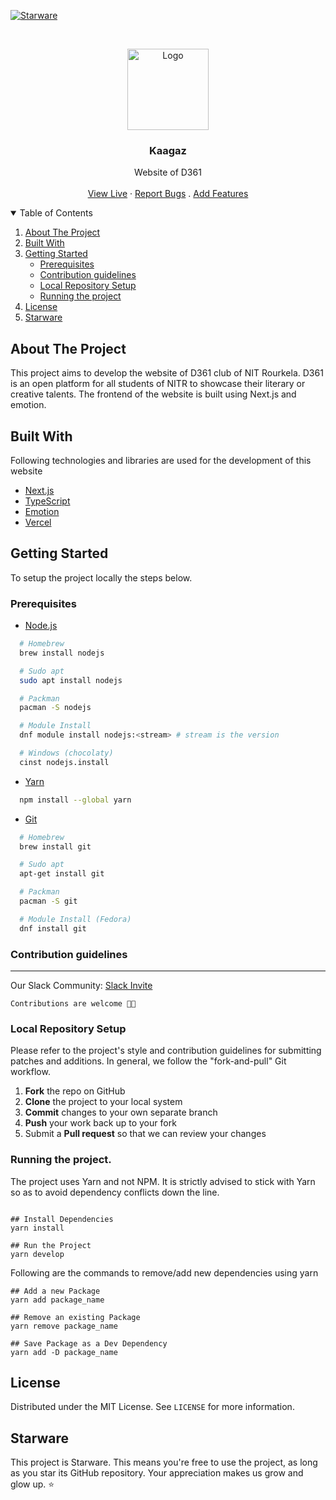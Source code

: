 [![Starware](https://img.shields.io/badge/Starware-⭐-black?labelColor=f9b00d)](https://github.com/zepfietje/starware)

<!-- [![Forks][forks-shield]][forks-url]
[![Stargazers][stars-shield]][stars-url]
[![Issues][issues-shield]][issues-url]
[![MIT License][license-shield]][license-url]  -->

<br />
<p align="center">
  <a href="https://github.com/CIPHERTron/kaagaz.git">
    <img src="https://res.cloudinary.com/dzvmhmqr0/image/upload/v1637777755/logo/logo_rfcgid.jpg" alt="Logo" width="130">
  </a>

  <h3 align="center">Kaagaz</h3>

  <p align="center">
    Website of D361
    <br />
    <br />
    <a href="https://kaagaz.org.in/">View Live</a>
    ·
    <a href="#">Report Bugs</a>
    .
    <a href="#">Add Features</a>
  </p>
</p>

<!-- TABLE OF CONTENTS -->
<details open="open">
  <summary>Table of Contents</summary>
  <ol>
    <li>
      <a href="#about-the-project">About The Project</a>
        <li><a href="#built-with">Built With</a></li>
    </li>
    <li>
      <a href="#getting-started">Getting Started</a>
      <ul>
        <li><a href="#prerequisites">Prerequisites</a></li>
        <li><a href="#contribution-guidelines">Contribution guidelines</a></li>
        <li><a href="#local-repository-setup">Local Repository Setup</a></li>
        <li><a href="#running-the-project">Running the project</a></li>
      </ul>
    </li>
    <li><a href="#license">License</a></li>
    <li><a href="#starware">Starware</a></li>
  </ol>
</details>

## About The Project

This project aims to develop the website of D361 club of NIT Rourkela. D361 is an open platform for all students of NITR to showcase their literary or creative talents. The frontend of the website is built using Next.js and emotion.

## Built With

Following technologies and libraries are used for the development of this website

- [Next.js](https://nextjs.org/docs) 
- [TypeScript](https://www.typescriptlang.org/docs/)
- [Emotion](https://emotion.sh/docs/introduction)
- [Vercel](https://vercel.com/docs/concepts)

## Getting Started

To setup the project locally the steps below.

### Prerequisites

- [Node.js](https://nodejs.org/en/download/)

```sh
  # Homebrew
  brew install nodejs

  # Sudo apt
  sudo apt install nodejs

  # Packman
  pacman -S nodejs

  # Module Install
  dnf module install nodejs:<stream> # stream is the version

  # Windows (chocolaty)
  cinst nodejs.install

```

- [Yarn](https://classic.yarnpkg.com/en/docs/install/)

```sh
  npm install --global yarn
```

- [Git](https://git-scm.com/downloads)

```sh
  # Homebrew
  brew install git

  # Sudo apt
  apt-get install git

  # Packman
  pacman -S git

  # Module Install (Fedora)
  dnf install git

```

### Contribution guidelines

---

Our Slack Community: [Slack Invite](http://bit.ly/NITRDevs) <br>

`Contributions are welcome 🎉🎉`

### Local Repository Setup

Please refer to the project's style and contribution guidelines for submitting patches and additions. In general, we follow the "fork-and-pull" Git workflow.

1.  **Fork** the repo on GitHub
2.  **Clone** the project to your local system
3.  **Commit** changes to your own separate branch
4.  **Push** your work back up to your fork
5.  Submit a **Pull request** so that we can review your changes

### Running the project.

The project uses Yarn and not NPM. It is strictly advised to stick with Yarn so as to avoid dependency conflicts down the line.

```

## Install Dependencies
yarn install

## Run the Project
yarn develop

```

Following are the commands to remove/add new dependencies using yarn

```
## Add a new Package
yarn add package_name

## Remove an existing Package
yarn remove package_name

## Save Package as a Dev Dependency
yarn add -D package_name
```

## License

Distributed under the MIT License. See `LICENSE` for more information.

## Starware

This project is Starware.
This means you're free to use the project, as long as you star its GitHub repository.
Your appreciation makes us grow and glow up. ⭐
